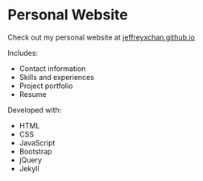 # Personal Website

Check out my personal website at [jeffreyxchan.github.io](https://jeffreyxchan.github.io)

Includes:
- Contact information
- Skills and experiences
- Project portfolio
- Resume

Developed with:
- HTML
- CSS
- JavaScript
- Bootstrap
- jQuery
- Jekyll

